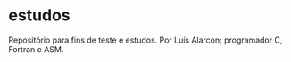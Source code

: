 # estudos
Repositório para fins de teste e estudos.
Por Luís Alarcon; programador C, Fortran e ASM.
